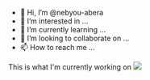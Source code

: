 - 👋 Hi, I’m @nebyou-abera
- 👀 I’m interested in ...
- 🌱 I’m currently learning ...
- 💞️ I’m looking to collaborate on ...
- 📫 How to reach me ...

<!---
nebyou-abera/nebyou-abera is a ✨ special ✨ repository because its `README.md` (this file) appears on your GitHub profile.
You can click the Preview link to take a look at your changes.
--->
This is what I'm currently working on
![](/transition/csp/machine_learning_pathway.png)
